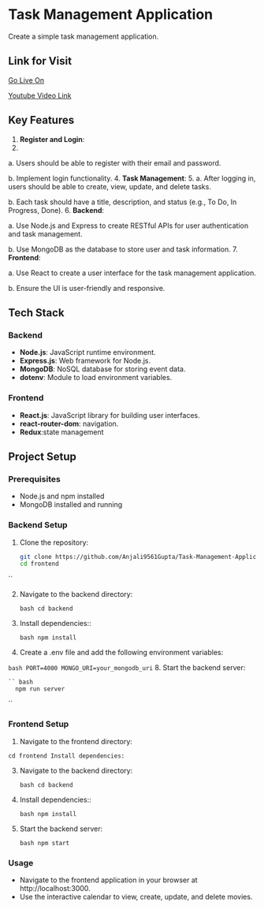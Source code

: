 # Task Management Application 

Create a simple task management application.


## Link for Visit

[Go Live On](https://task-management-application-fawn.vercel.app/)

[Youtube Video Link]()

## Key Features

1. **Register and Login**:
2. 
a. Users should be able to register with their email and password.

b. Implement login functionality.
4. **Task Management**:
5. 
a. After logging in, users should be able to create, view, update, and delete tasks.

b. Each task should have a title, description, and status (e.g., To Do, In Progress, Done).
6. **Backend**:

a. Use Node.js and Express to create RESTful APIs for user authentication and task management.

b. Use MongoDB as the database to store user and task information.
7. **Frontend**:

a. Use React to create a user interface for the task management application.

b. Ensure the UI is user-friendly and responsive.



## Tech Stack

### Backend

- **Node.js**: JavaScript runtime environment.
- **Express.js**: Web framework for Node.js.
- **MongoDB**: NoSQL database for storing event data.
- **dotenv**: Module to load environment variables.

### Frontend

- **React.js**: JavaScript library for building user interfaces.
- **react-router-dom**: navigation.
- **Redux**:state management

## Project Setup

### Prerequisites

- Node.js and npm installed
- MongoDB installed and running

### Backend Setup

1. Clone the repository:

   ``` bash
   git clone https://github.com/Anjali9561Gupta/Task-Management-Application.git
   cd frontend
  ``
  
2. Navigate to the backend directory:
   
   `` bash
      cd backend
   ``

4. Install dependencies::
   
   `` bash
      npm install
   ``
   
6. Create a .env file and add the following environment variables:
   
  `` bash
      PORT=4000
      MONGO_URI=your_mongodb_uri
   ``
8. Start the backend server:

    `` bash
      npm run server
   ``
   
### Frontend Setup

1. Navigate to the frontend directory:
   
  ``
  cd frontend
  Install dependencies:
  ``

3. Navigate to the backend directory:
   
   `` bash
      cd backend
   ``
   
5. Install dependencies::
   
   `` bash
      npm install
   ``

7. Start the backend server:
   
    `` bash
      npm start
   ``



### Usage
- Navigate to the frontend application in your browser at http://localhost:3000.
- Use the interactive calendar to view, create, update, and delete movies.


